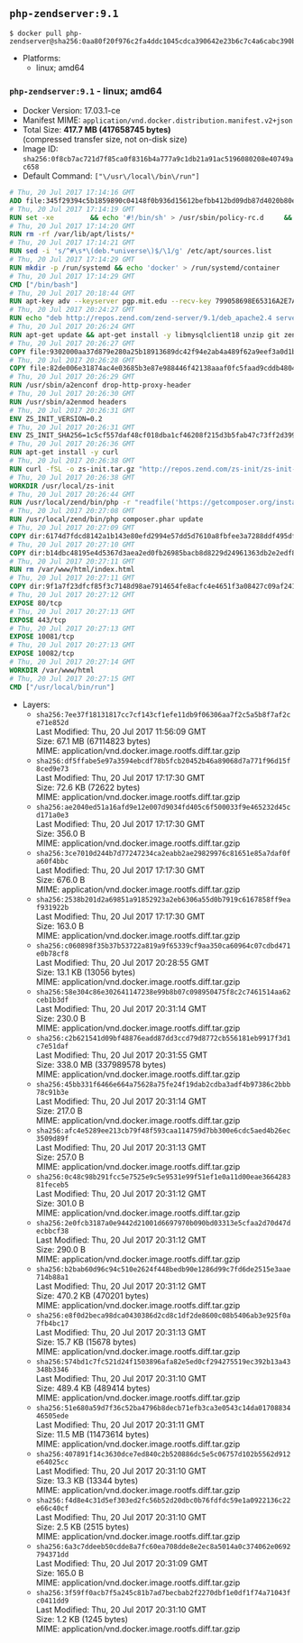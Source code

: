 ## `php-zendserver:9.1`

```console
$ docker pull php-zendserver@sha256:0aa80f20f976c2fa4ddc1045cdca390642e23b6c7c4a6cabc390bd27a28a7ae1
```

-	Platforms:
	-	linux; amd64

### `php-zendserver:9.1` - linux; amd64

-	Docker Version: 17.03.1-ce
-	Manifest MIME: `application/vnd.docker.distribution.manifest.v2+json`
-	Total Size: **417.7 MB (417658745 bytes)**  
	(compressed transfer size, not on-disk size)
-	Image ID: `sha256:0f8cb7ac721d7f85ca0f8316b4a777a9c1db21a91ac5196080208e40749ac658`
-	Default Command: `["\/usr\/local\/bin\/run"]`

```dockerfile
# Thu, 20 Jul 2017 17:14:16 GMT
ADD file:345f29394c5b1859890c04148f0b936d15612befbb412bd09db87d4020b80ed7 in / 
# Thu, 20 Jul 2017 17:14:19 GMT
RUN set -xe 		&& echo '#!/bin/sh' > /usr/sbin/policy-rc.d 	&& echo 'exit 101' >> /usr/sbin/policy-rc.d 	&& chmod +x /usr/sbin/policy-rc.d 		&& dpkg-divert --local --rename --add /sbin/initctl 	&& cp -a /usr/sbin/policy-rc.d /sbin/initctl 	&& sed -i 's/^exit.*/exit 0/' /sbin/initctl 		&& echo 'force-unsafe-io' > /etc/dpkg/dpkg.cfg.d/docker-apt-speedup 		&& echo 'DPkg::Post-Invoke { "rm -f /var/cache/apt/archives/*.deb /var/cache/apt/archives/partial/*.deb /var/cache/apt/*.bin || true"; };' > /etc/apt/apt.conf.d/docker-clean 	&& echo 'APT::Update::Post-Invoke { "rm -f /var/cache/apt/archives/*.deb /var/cache/apt/archives/partial/*.deb /var/cache/apt/*.bin || true"; };' >> /etc/apt/apt.conf.d/docker-clean 	&& echo 'Dir::Cache::pkgcache ""; Dir::Cache::srcpkgcache "";' >> /etc/apt/apt.conf.d/docker-clean 		&& echo 'Acquire::Languages "none";' > /etc/apt/apt.conf.d/docker-no-languages 		&& echo 'Acquire::GzipIndexes "true"; Acquire::CompressionTypes::Order:: "gz";' > /etc/apt/apt.conf.d/docker-gzip-indexes 		&& echo 'Apt::AutoRemove::SuggestsImportant "false";' > /etc/apt/apt.conf.d/docker-autoremove-suggests
# Thu, 20 Jul 2017 17:14:20 GMT
RUN rm -rf /var/lib/apt/lists/*
# Thu, 20 Jul 2017 17:14:21 GMT
RUN sed -i 's/^#\s*\(deb.*universe\)$/\1/g' /etc/apt/sources.list
# Thu, 20 Jul 2017 17:14:29 GMT
RUN mkdir -p /run/systemd && echo 'docker' > /run/systemd/container
# Thu, 20 Jul 2017 17:14:29 GMT
CMD ["/bin/bash"]
# Thu, 20 Jul 2017 20:18:44 GMT
RUN apt-key adv --keyserver pgp.mit.edu --recv-key 799058698E65316A2E7A4FF42EAE1437F7D2C623
# Thu, 20 Jul 2017 20:24:27 GMT
RUN echo "deb http://repos.zend.com/zend-server/9.1/deb_apache2.4 server non-free" >> /etc/apt/sources.list.d/zend-server.list
# Thu, 20 Jul 2017 20:26:24 GMT
RUN apt-get update && apt-get install -y libmysqlclient18 unzip git zend-server-php-7.1=9.1.0+b93 && /usr/local/zend/bin/zendctl.sh stop
# Thu, 20 Jul 2017 20:26:27 GMT
COPY file:9302000aa37d879e280a25b18913689dc42f94e2ab4a489f62a9eef3a0d1b76b in /etc/ 
# Thu, 20 Jul 2017 20:26:28 GMT
COPY file:82de006e31874ac4e03685b3e87e988446f42138aaaf0fc5faad9cddb48040ba in /etc/apache2/conf-available 
# Thu, 20 Jul 2017 20:26:29 GMT
RUN /usr/sbin/a2enconf drop-http-proxy-header
# Thu, 20 Jul 2017 20:26:30 GMT
RUN /usr/sbin/a2enmod headers
# Thu, 20 Jul 2017 20:26:31 GMT
ENV ZS_INIT_VERSION=0.2
# Thu, 20 Jul 2017 20:26:31 GMT
ENV ZS_INIT_SHA256=1c5cf557daf48cf018dba1cf46208f215d3b5fab47c73ff2d39988581ebd6932
# Thu, 20 Jul 2017 20:26:36 GMT
RUN apt-get install -y curl
# Thu, 20 Jul 2017 20:26:38 GMT
RUN curl -fSL -o zs-init.tar.gz "http://repos.zend.com/zs-init/zs-init-docker-${ZS_INIT_VERSION}.tar.gz"     && echo "${ZS_INIT_SHA256} *zs-init.tar.gz" | sha256sum -c -     && mkdir /usr/local/zs-init     && tar xzf zs-init.tar.gz --strip-components=1 -C /usr/local/zs-init     && rm zs-init.tar.gz
# Thu, 20 Jul 2017 20:26:38 GMT
WORKDIR /usr/local/zs-init
# Thu, 20 Jul 2017 20:26:44 GMT
RUN /usr/local/zend/bin/php -r "readfile('https://getcomposer.org/installer');" | /usr/local/zend/bin/php
# Thu, 20 Jul 2017 20:27:08 GMT
RUN /usr/local/zend/bin/php composer.phar update
# Thu, 20 Jul 2017 20:27:09 GMT
COPY dir:6174d7fdcd8142a1b143e80efd2994e57dd5d7610a8fbfee3a7288ddf495dfdf in /usr/local/bin 
# Thu, 20 Jul 2017 20:27:10 GMT
COPY dir:b14dbc48195e4d5367d3aea2ed0fb26985bacb8d8229d24961363db2e2edf8f0 in /usr/local/zend/var/plugins/ 
# Thu, 20 Jul 2017 20:27:11 GMT
RUN rm /var/www/html/index.html
# Thu, 20 Jul 2017 20:27:11 GMT
COPY dir:9f1a7f23dfcf85f3c7148d98ae7914654fe8acfc4e4651f3a08427c09af24198 in /var/www/html 
# Thu, 20 Jul 2017 20:27:12 GMT
EXPOSE 80/tcp
# Thu, 20 Jul 2017 20:27:13 GMT
EXPOSE 443/tcp
# Thu, 20 Jul 2017 20:27:13 GMT
EXPOSE 10081/tcp
# Thu, 20 Jul 2017 20:27:13 GMT
EXPOSE 10082/tcp
# Thu, 20 Jul 2017 20:27:14 GMT
WORKDIR /var/www/html
# Thu, 20 Jul 2017 20:27:15 GMT
CMD ["/usr/local/bin/run"]
```

-	Layers:
	-	`sha256:7ee37f18131817cc7cf143cf1efe11db9f06306aa7f2c5a5b8f7af2ce71e852d`  
		Last Modified: Thu, 20 Jul 2017 11:56:09 GMT  
		Size: 67.1 MB (67114823 bytes)  
		MIME: application/vnd.docker.image.rootfs.diff.tar.gzip
	-	`sha256:df5ffabe5e97a3594ebcdf78b5fcb20452b46a89068d7a771f96d15f8ced9e73`  
		Last Modified: Thu, 20 Jul 2017 17:17:30 GMT  
		Size: 72.6 KB (72622 bytes)  
		MIME: application/vnd.docker.image.rootfs.diff.tar.gzip
	-	`sha256:ae2040ed51a16afd9e12e007d9034fd405c6f500033f9e465232d45cd171a0e3`  
		Last Modified: Thu, 20 Jul 2017 17:17:30 GMT  
		Size: 356.0 B  
		MIME: application/vnd.docker.image.rootfs.diff.tar.gzip
	-	`sha256:3ce7010d244b7d77247234ca2eabb2ae29829976c81651e85a7daf0fa60f4bbc`  
		Last Modified: Thu, 20 Jul 2017 17:17:30 GMT  
		Size: 676.0 B  
		MIME: application/vnd.docker.image.rootfs.diff.tar.gzip
	-	`sha256:2538b201d2a69851a91852923a2eb6306a55d0b7919c6167858ff9eaf931922b`  
		Last Modified: Thu, 20 Jul 2017 17:17:30 GMT  
		Size: 163.0 B  
		MIME: application/vnd.docker.image.rootfs.diff.tar.gzip
	-	`sha256:c060898f35b37b53722a819a9f65339cf9aa350ca60964c07cdbd471e0b78cf8`  
		Last Modified: Thu, 20 Jul 2017 20:28:55 GMT  
		Size: 13.1 KB (13056 bytes)  
		MIME: application/vnd.docker.image.rootfs.diff.tar.gzip
	-	`sha256:58e304c86e302641147238e99b8b07c098950475f8c2c7461514aa62ceb1b3df`  
		Last Modified: Thu, 20 Jul 2017 20:31:14 GMT  
		Size: 230.0 B  
		MIME: application/vnd.docker.image.rootfs.diff.tar.gzip
	-	`sha256:c2b621541d09bf48876eadd87dd3ccd79d8772cb556181eb9917f3d1c7e51daf`  
		Last Modified: Thu, 20 Jul 2017 20:31:55 GMT  
		Size: 338.0 MB (337989578 bytes)  
		MIME: application/vnd.docker.image.rootfs.diff.tar.gzip
	-	`sha256:45bb331f6466e664a75628a75fe24f19dab2cdba3adf4b97386c2bbb78c91b3e`  
		Last Modified: Thu, 20 Jul 2017 20:31:14 GMT  
		Size: 217.0 B  
		MIME: application/vnd.docker.image.rootfs.diff.tar.gzip
	-	`sha256:afc4e5289ee213cb79f48f593caa114759d7bb300e6cdc5aed4b26ec3509d89f`  
		Last Modified: Thu, 20 Jul 2017 20:31:13 GMT  
		Size: 257.0 B  
		MIME: application/vnd.docker.image.rootfs.diff.tar.gzip
	-	`sha256:0c48c98b291fcc5e7525e9c5e9531e99f51ef1e0a11d00eae366428381feceb5`  
		Last Modified: Thu, 20 Jul 2017 20:31:12 GMT  
		Size: 301.0 B  
		MIME: application/vnd.docker.image.rootfs.diff.tar.gzip
	-	`sha256:2e0fcb3187a0e9442d21001d6697970b090bd03313e5cfaa2d70d47decbbcf38`  
		Last Modified: Thu, 20 Jul 2017 20:31:12 GMT  
		Size: 290.0 B  
		MIME: application/vnd.docker.image.rootfs.diff.tar.gzip
	-	`sha256:b2bab60d96c94c510e2624f448bedb90e1286d99c7fd6de2515e3aae714b88a1`  
		Last Modified: Thu, 20 Jul 2017 20:31:12 GMT  
		Size: 470.2 KB (470201 bytes)  
		MIME: application/vnd.docker.image.rootfs.diff.tar.gzip
	-	`sha256:e8f0d2beca98dca0430386d2cd8c1df2de8600c08b5406ab3e925f0a7fb4bc17`  
		Last Modified: Thu, 20 Jul 2017 20:31:13 GMT  
		Size: 15.7 KB (15678 bytes)  
		MIME: application/vnd.docker.image.rootfs.diff.tar.gzip
	-	`sha256:574bd1c7fc521d24f1503896afa82e5ed0cf294275519ec392b13a43348b3346`  
		Last Modified: Thu, 20 Jul 2017 20:31:10 GMT  
		Size: 489.4 KB (489414 bytes)  
		MIME: application/vnd.docker.image.rootfs.diff.tar.gzip
	-	`sha256:51e680a59d7f36c52ba4796b8decb71efb3ca3e0543c14da0170883446505ede`  
		Last Modified: Thu, 20 Jul 2017 20:31:11 GMT  
		Size: 11.5 MB (11473614 bytes)  
		MIME: application/vnd.docker.image.rootfs.diff.tar.gzip
	-	`sha256:407891f14c3630dce7ed840c2b520886dc5e5c06757d102b5562d912e64025cc`  
		Last Modified: Thu, 20 Jul 2017 20:31:10 GMT  
		Size: 13.3 KB (13344 bytes)  
		MIME: application/vnd.docker.image.rootfs.diff.tar.gzip
	-	`sha256:f4d8e4c31d5ef303ed2fc56b52d20dbc0b76fdfdc59e1a0922136c22e66c40cf`  
		Last Modified: Thu, 20 Jul 2017 20:31:10 GMT  
		Size: 2.5 KB (2515 bytes)  
		MIME: application/vnd.docker.image.rootfs.diff.tar.gzip
	-	`sha256:6a3c7ddeeb50cdde8a7fc60ea708dde8e2ec8a5014a0c374062e0692794371dd`  
		Last Modified: Thu, 20 Jul 2017 20:31:09 GMT  
		Size: 165.0 B  
		MIME: application/vnd.docker.image.rootfs.diff.tar.gzip
	-	`sha256:3f59ff0acb7f5a245c81b7ad7becbab2f2270dbf1e0df1f74a71043fc0411dd9`  
		Last Modified: Thu, 20 Jul 2017 20:31:10 GMT  
		Size: 1.2 KB (1245 bytes)  
		MIME: application/vnd.docker.image.rootfs.diff.tar.gzip
